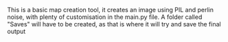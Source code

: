 This is a basic map creation tool, it creates an image using PIL and perlin noise, with plenty of customisation in the main.py file.
A folder called "Saves" will have to be created, as that is where it will try and save the final output
